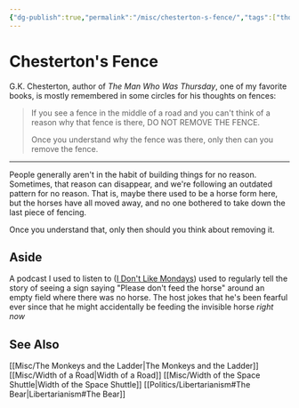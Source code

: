 ```yaml
---
{"dg-publish":true,"permalink":"/misc/chesterton-s-fence/","tags":["thoughts","quotes","wisdom-of-the-ancients"],"noteIcon":1}
---
```



# Chesterton's Fence

G.K. Chesterton, author of *The Man Who Was Thursday*, one of my favorite books, is mostly remembered in some circles for his thoughts on fences:

> If you see a fence in the middle of a road and you can't think of a reason why that fence is there, DO NOT REMOVE THE FENCE.
> 
> Once you understand why the fence was there, only then can you remove the fence.

---

People generally aren't in the habit of building things for no reason.  Sometimes, that reason can disappear, and we're following an outdated pattern for no reason. That is, maybe there used to be a horse form here, but the horses have all moved away, and no one bothered to take down the last piece of fencing.

Once you understand that, only then should you think about removing it.

## Aside

A podcast I used to listen to ([I Don't Like Mondays](https://soundcloud.com/idlmpodcast)) used to regularly tell the story of seeing a sign saying "Please don't feed the horse" around an empty field where there was no horse. The host jokes that he's been fearful ever since that he might accidentally be feeding the invisible horse *right now*

## See Also
[[Misc/The Monkeys and the Ladder\|The Monkeys and the Ladder]]
[[Misc/Width of a Road\|Width of a Road]]
[[Misc/Width of the Space Shuttle\|Width of the Space Shuttle]]
[[Politics/Libertarianism#The Bear\|Libertarianism#The Bear]]